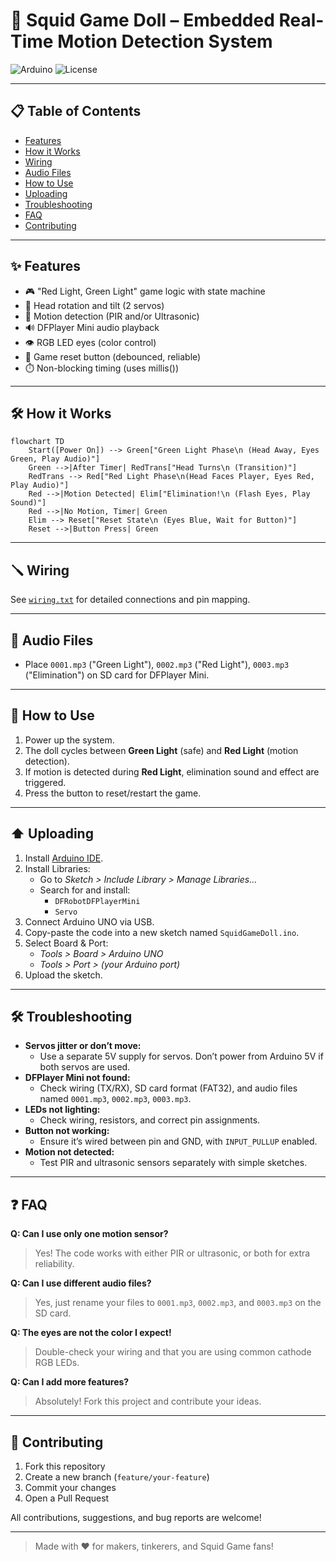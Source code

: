 # 🦑 Squid Game Doll – Embedded Real-Time Motion Detection System

![Arduino](https://img.shields.io/badge/Platform-Arduino-blue?logo=arduino)
![License](https://img.shields.io/badge/License-MIT-green)

---

## 📋 Table of Contents
- [Features](#features)
- [How it Works](#how-it-works)
- [Wiring](#wiring)
- [Audio Files](#audio-files)
- [How to Use](#how-to-use)
- [Uploading](#uploading)
- [Troubleshooting](#troubleshooting)
- [FAQ](#faq)
- [Contributing](#contributing)

---

## ✨ Features
- 🎮 "Red Light, Green Light" game logic with state machine
- 🤖 Head rotation and tilt (2 servos)
- 👀 Motion detection (PIR and/or Ultrasonic)
- 🔊 DFPlayer Mini audio playback
- 👁️ RGB LED eyes (color control)
- 🔄 Game reset button (debounced, reliable)
- ⏱️ Non-blocking timing (uses millis())

---

## 🛠️ How it Works

```mermaid
flowchart TD
    Start([Power On]) --> Green["Green Light Phase\n (Head Away, Eyes Green, Play Audio)"]
    Green -->|After Timer| RedTrans["Head Turns\n (Transition)"]
    RedTrans --> Red["Red Light Phase\n(Head Faces Player, Eyes Red, Play Audio)"]
    Red -->|Motion Detected| Elim["Elimination!\n (Flash Eyes, Play Sound)"]
    Red -->|No Motion, Timer| Green
    Elim --> Reset["Reset State\n (Eyes Blue, Wait for Button)"]
    Reset -->|Button Press| Green
```

---

## 🪛 Wiring
See [`wiring.txt`](wiring.txt) for detailed connections and pin mapping.

---

## 🎵 Audio Files
- Place `0001.mp3` ("Green Light"), `0002.mp3` ("Red Light"), `0003.mp3` ("Elimination") on SD card for DFPlayer Mini.

---

## 🚦 How to Use
1. Power up the system.
2. The doll cycles between **Green Light** (safe) and **Red Light** (motion detection).
3. If motion is detected during **Red Light**, elimination sound and effect are triggered.
4. Press the button to reset/restart the game.

---

## ⬆️ Uploading
1. Install [Arduino IDE](https://www.arduino.cc/en/software).
2. Install Libraries:
   - Go to *Sketch > Include Library > Manage Libraries...*
   - Search for and install:
     - `DFRobotDFPlayerMini`
     - `Servo`
3. Connect Arduino UNO via USB.
4. Copy-paste the code into a new sketch named `SquidGameDoll.ino`.
5. Select Board & Port:
   - *Tools > Board > Arduino UNO*
   - *Tools > Port > (your Arduino port)*
6. Upload the sketch.

---

## 🛠️ Troubleshooting
- **Servos jitter or don’t move:**
  - Use a separate 5V supply for servos. Don’t power from Arduino 5V if both servos are used.
- **DFPlayer Mini not found:**
  - Check wiring (TX/RX), SD card format (FAT32), and audio files named `0001.mp3`, `0002.mp3`, `0003.mp3`.
- **LEDs not lighting:**
  - Check wiring, resistors, and correct pin assignments.
- **Button not working:**
  - Ensure it’s wired between pin and GND, with `INPUT_PULLUP` enabled.
- **Motion not detected:**
  - Test PIR and ultrasonic sensors separately with simple sketches.

---

## ❓ FAQ

**Q: Can I use only one motion sensor?**
> Yes! The code works with either PIR or ultrasonic, or both for extra reliability.

**Q: Can I use different audio files?**
> Yes, just rename your files to `0001.mp3`, `0002.mp3`, and `0003.mp3` on the SD card.

**Q: The eyes are not the color I expect!**
> Double-check your wiring and that you are using common cathode RGB LEDs.

**Q: Can I add more features?**
> Absolutely! Fork this project and contribute your ideas.

---

## 🤝 Contributing

1. Fork this repository
2. Create a new branch (`feature/your-feature`)
3. Commit your changes
4. Open a Pull Request

All contributions, suggestions, and bug reports are welcome!

---

> Made with ❤️ for makers, tinkerers, and Squid Game fans! 
